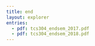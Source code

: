 ```yaml
---
title: end
layout: explorer
entries:
  - pdf: tcs304_endsem_2017.pdf
  - pdf: tcs304_endsem_2018.pdf
---
```

